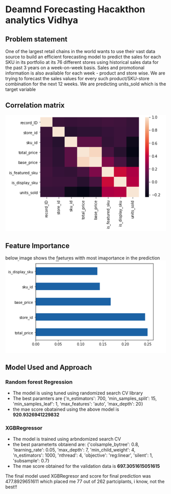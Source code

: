 # Deamnd Forecasting Hacakthon analytics Vidhya


##  Problem statement
One of the largest retail chains in the world wants to use their vast data source to build an efficient forecasting model 
to predict the sales for each SKU in its portfolio at its 76 different stores using historical sales data for the past 
3 years on a week-on-week basis. Sales and promotional information is also available for each week - product and store wise. 
We are trying to forecast the sales values for every such product/SKU-store combination for the next 12 weeks.
We are predicting units_sold which is the target variable

## Correlation matrix
![alt text](https://github.com/SHINE1607/demand_forecasting/blob/master/images/correlation_heatmap.png)

## Feature Importance
below image shows the faetures witth most imaportance in the prediction
![alt text](https://github.com/SHINE1607/demand_forecasting/blob/master/images/feature_importance.png)


## Model Used and Approach

### Random forest Regression
* The model is using tuned using randomized search CV library 
* The best paramters are
{'n_estimators': 700,
  'min_samples_split': 15,
  'min_samples_leaf': 1,
  'max_features': 'auto',
  'max_depth': 20}
 * the mae score obatained using the above model is **920.9326941229832**
 
 ### XGBRegressor
 * The model is trained using arbndomized search CV
 * the best parameterts obtaiend are:
 {'colsample_bytree': 0.8,
  'learning_rate': 0.05,
  'max_depth': 7,
  'min_child_weight': 4,
  'n_estimators': 1000,
  'nthread': 4,
  'objective': 'reg:linear',
  'silent': 1,
  'subsample': 0.7}
  * The mae score obtained for the validation data is **697.3051615051615**
  
  The final model used XGBRegresor and score for final prediction was 477.8929651611 which placed me 77 out of 262 partciplants, i know, not the best!!

